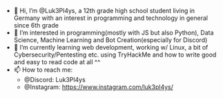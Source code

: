 - 👋 Hi, I’m @Luk3Pl4ys, a 12th grade high school student living in Germany with an interest in programming and technology in general since 6th grade
- 👀 I’m interested in programming(mostly with JS but also Python), Data Science, Machine Learning and Bot Creation(especially for Discord)
- 🌱 I’m currently learning web development, working w/ Linux, a bit of Cybersecurity/Pentesting etc. using TryHackMe and how to write good and easy to read code at all ^^
- 📫 How to reach me:
  - @Discord: Luk3Pl4ys
  - @Instagram: https://www.instagram.com/luk3pl4ys/
<!---
Luk3Pl4ys/Luk3Pl4ys is a ✨ special ✨ repository because its `README.md` (this file) appears on your GitHub profile.
You can click the Preview link to take a look at your changes.
--->
